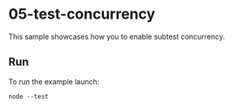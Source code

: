 # 05-test-concurrency

This sample showcases how you to enable subtest concurrency.

## Run

To run the example launch:

```
node --test
```
